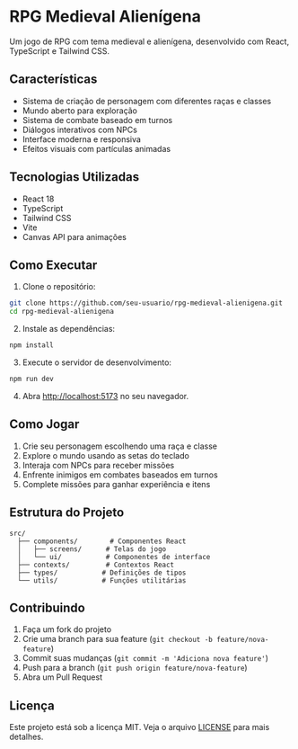 # RPG Medieval Alienígena

Um jogo de RPG com tema medieval e alienígena, desenvolvido com React, TypeScript e Tailwind CSS.

## Características

- Sistema de criação de personagem com diferentes raças e classes
- Mundo aberto para exploração
- Sistema de combate baseado em turnos
- Diálogos interativos com NPCs
- Interface moderna e responsiva
- Efeitos visuais com partículas animadas

## Tecnologias Utilizadas

- React 18
- TypeScript
- Tailwind CSS
- Vite
- Canvas API para animações

## Como Executar

1. Clone o repositório:
```bash
git clone https://github.com/seu-usuario/rpg-medieval-alienigena.git
cd rpg-medieval-alienigena
```

2. Instale as dependências:
```bash
npm install
```

3. Execute o servidor de desenvolvimento:
```bash
npm run dev
```

4. Abra [http://localhost:5173](http://localhost:5173) no seu navegador.

## Como Jogar

1. Crie seu personagem escolhendo uma raça e classe
2. Explore o mundo usando as setas do teclado
3. Interaja com NPCs para receber missões
4. Enfrente inimigos em combates baseados em turnos
5. Complete missões para ganhar experiência e itens

## Estrutura do Projeto

```
src/
  ├── components/        # Componentes React
  │   ├── screens/      # Telas do jogo
  │   └── ui/           # Componentes de interface
  ├── contexts/         # Contextos React
  ├── types/           # Definições de tipos
  └── utils/           # Funções utilitárias
```

## Contribuindo

1. Faça um fork do projeto
2. Crie uma branch para sua feature (`git checkout -b feature/nova-feature`)
3. Commit suas mudanças (`git commit -m 'Adiciona nova feature'`)
4. Push para a branch (`git push origin feature/nova-feature`)
5. Abra um Pull Request

## Licença

Este projeto está sob a licença MIT. Veja o arquivo [LICENSE](LICENSE) para mais detalhes.